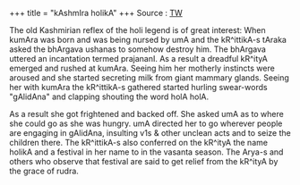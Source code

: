 +++
title = "kAshmIra holikA"
+++
Source : [TW](https://unrollthread.com/t/1090144614777012225/)

The old Kashmirian reflex of the holi legend is of great interest: When kumAra was born and was being nursed by umA and the kR^ittikA-s tAraka asked the bhArgava ushanas to somehow destroy him. The bhArgava uttered an incantation termed prajananI. As a result a dreadful kR^ityA emerged and rushed at kumAra. Seeing him her motherly instincts were aroused and she started secreting milk from giant mammary glands. Seeing her with kumAra the kR^ittikA-s gathered started hurling swear-words "gAlidAna" and clapping shouting the word holA holA. 

As a result she got frightened and backed off. She asked umA as to where she could go as she was hungry. umA directed her to go wherever people are engaging in gAlidAna, insulting v1s & other unclean acts and to seize the children there. The kR^ittikA-s also conferred on the kR^ityA the name holikA and a festival in her name to in the vasanta season. The Arya-s and others who observe that festival are said to get relief from the kR^ityA by the grace of rudra.